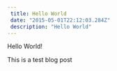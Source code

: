 ```yaml
---
 title: Hello World
 date: "2015-05-01T22:12:03.284Z"
 description: "Hello World"
---
```


 Hello World!

 This is a test blog post
